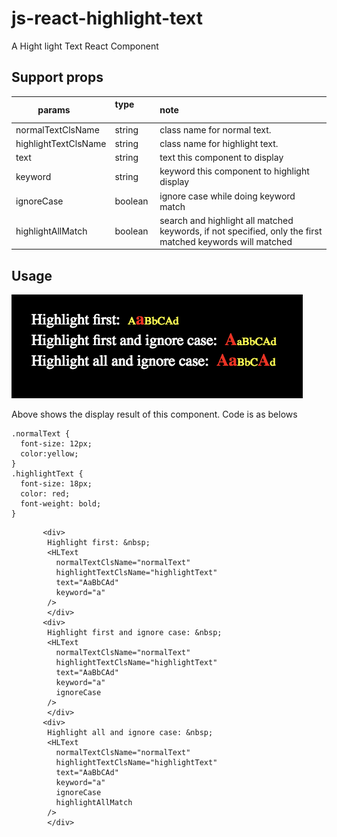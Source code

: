 # js-react-highlight-text
A Hight light Text React Component

## Support props
| params        | type           | note       |
| ------------- |:-------------|:-------------| 
|normalTextClsName| string | class name for normal text.|  
|highlightTextClsName| string | class name for highlight text. |
|text| string | text this component to display |
|keyword | string | keyword this component to highlight display |
|ignoreCase | boolean | ignore case while doing keyword match |
|highlightAllMatch | boolean | search and highlight all matched keywords, if not specified, only the first matched keywords will matched|

## Usage
![](https://github.com/leeowenowen/js-react-highlight-text/blob/master/wiki-res/highlightText.png?raw=true)

Above shows the display result of this component. Code is as belows

```
.normalText {
  font-size: 12px;
  color:yellow;
}
.highlightText {
  font-size: 18px;
  color: red;
  font-weight: bold;
}
```

```
       <div> 
        Highlight first: &nbsp;
        <HLText
          normalTextClsName="normalText"
          highlightTextClsName="highlightText"
          text="AaBbCAd"
          keyword="a"
        />
        </div>
       <div> 
        Highlight first and ignore case: &nbsp;
        <HLText
          normalTextClsName="normalText"
          highlightTextClsName="highlightText"
          text="AaBbCAd"
          keyword="a"
          ignoreCase
        />
        </div>
       <div> 
        Highlight all and ignore case: &nbsp;
        <HLText
          normalTextClsName="normalText"
          highlightTextClsName="highlightText"
          text="AaBbCAd"
          keyword="a"
          ignoreCase
          highlightAllMatch
        />
        </div>
```

